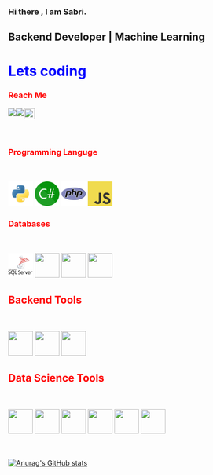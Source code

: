 ### Hi there , I am  Sabri.


##  Backend Developer | Machine Learning


# <font color="blue">Lets coding</font>

### <font color="red">Reach Me</font> 
 
[<img height="22" align="left"  src="https://upload.wikimedia.org/wikipedia/commons/thumb/8/81/LinkedIn_icon.svg/2048px-LinkedIn_icon.svg.png"  />][linkedin]

[<img height="22"  src="https://www.vectorlogo.zone/logos/kaggle/kaggle-ar21.png" align="left"/>][kaggle]

[<img height="22" width="22" src="https://apprecs.org/gp/images/app-icons/300/d6/com.alfiewn.easymail.jpg" />][mail]

[linkedin]:https://www.linkedin.com/in/sabri-ayl%C4%B1k-a11036214/
[kaggle]:https://www.kaggle.com/yusufyldz
[mail]:mailto:sabri.aylik@hotmail.com
<br>

### <font color="red">Programming Languge</font>  
<br><br>
<img src="https://raw.githubusercontent.com/github/explore/80688e429a7d4ef2fca1e82350fe8e3517d3494d/topics/python/python.png" height="50" width="50" >
<img src="https://raw.githubusercontent.com/github/explore/80688e429a7d4ef2fca1e82350fe8e3517d3494d/topics/csharp/csharp.png" height="50" width="50">
<img src="https://raw.githubusercontent.com/github/explore/80688e429a7d4ef2fca1e82350fe8e3517d3494d/topics/php/php.png" height="50" width="50">
<img src="https://raw.githubusercontent.com/github/explore/80688e429a7d4ef2fca1e82350fe8e3517d3494d/topics/javascript/javascript.png" height="50" width="50">


### <font color="red">Databases</font> 
<br><br>
<img src="https://raw.githubusercontent.com/github/explore/96943574ba0c0340ba6ea1e6f768e9abe43e34e1/topics/sql-server/sql-server.png" height="50" width="50" >
<img src="https://cdn-icons-png.flaticon.com/512/919/919836.png" height="50" width="50">
<img src="https://img.icons8.com/color/512/mongodb.png" height="50" width="50">
<img src="https://img.icons8.com/fluency/512/node-js.png" height="50" width="50">


## <font color="red">Backend Tools</font> 
<br><br>
<img src="https://miro.medium.com/max/810/0*wnA00t0IIv52JSPA.png" height="50" width="50">
<img src="https://mertcangokgoz.com/wp-content/uploads/2018/06/django-logo-negative-1080-yeni.png" height="50" width="50">
<img src="https://res.cloudinary.com/practicaldev/image/fetch/s--KGopemHd--/c_imagga_scale,f_auto,fl_progressive,h_900,q_auto,w_1600/https://dev-to-uploads.s3.amazonaws.com/i/mzsw37ziz8jmshr4a796.png" height="50" width="50">

## <font color="red">Data Science Tools</font>  
<br><br>
<img height="50" width="50" src="https://img.icons8.com/color/512/numpy.png"/>
<img height="50" width="50"  src="https://cdn.filestackcontent.com/GgTFAbNTtiA09pWpwLAz" />
<img height="50" width="50"  src="https://i.ytimg.com/vi/g83Qp7MaosY/maxresdefault.jpg" />
<img height="50" width="50"  src="https://static.javatpoint.com/tutorial/matplotlib/images/matplotlib-tutorial.png" />
<img height="50" width="50"  src="https://miro.medium.com/max/1200/1*N8Uwuj4le6YDIOrlrDhCtg.png"/>
<img height="50" width="50"  src="https://upload.wikimedia.org/wikipedia/commons/thumb/0/05/Scikit_learn_logo_small.svg/1200px-Scikit_learn_logo_small.svg.png"/>



<br><br>
[![Anurag's GitHub stats](https://github-readme-stats.vercel.app/api?username=headofsoftware)](https://github.com/anuraghazra/github-readme-stats)

<br><br>
